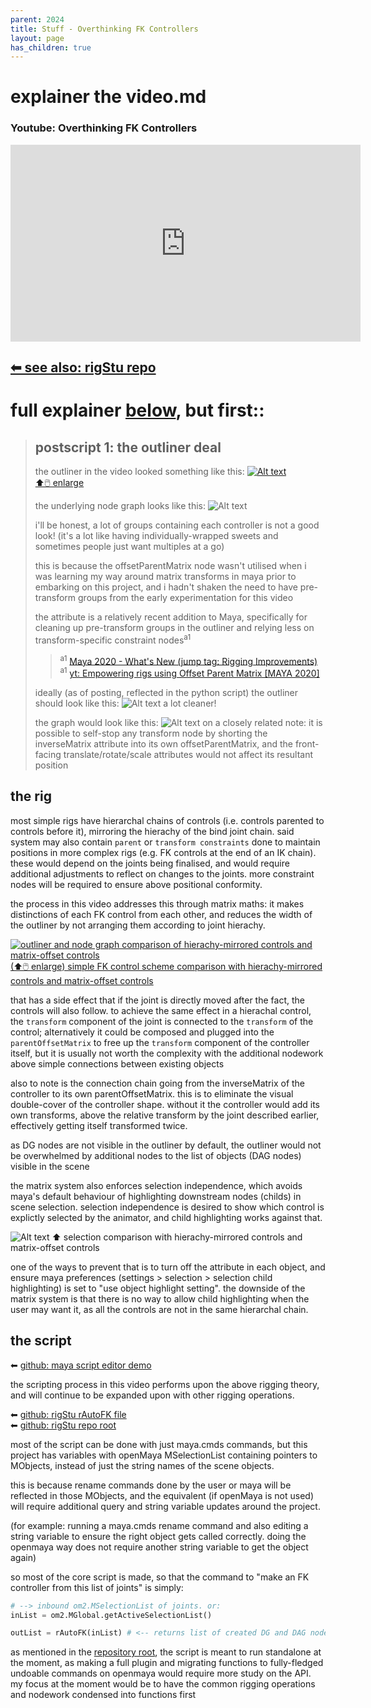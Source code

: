 ```yaml
---
parent: 2024
title: Stuff - Overthinking FK Controllers
layout: page
has_children: true
---
```


# explainer the video.md
### Youtube: Overthinking FK Controllers

<iframe width="560" height="315" src="https://www.youtube.com/embed/xIViqV4CP9A" title="YouTube video player" frameborder="0" allow="accelerometer; autoplay; clipboard-write; encrypted-media; gyroscope; picture-in-picture; web-share" referrerpolicy="strict-origin-when-cross-origin" allowfullscreen></iframe>


## [⬅ see also: rigStu repo](https://github.com/STUAAAAAAAAAART/rigStu)

# full explainer [below](#the-rig), but first::

> ## postscript 1: the outliner deal
> the outliner in the video looked something like this:
> [![Alt text](img/yt0001_001_initialOutliner.png)<br/>⬆🖱️ enlarge](img/yt0001_001_initialOutliner.png)
> 
> the underlying node graph looks like this:
> ![Alt text](img/yt0001_002_initialNodeNet.png)
> 
> i'll be honest, a lot of groups containing each controller is not a good look! (it's a lot like having individually-wrapped sweets and sometimes people just want multiples at a go) 
>
> this is because the offsetParentMatrix node wasn't utilised when i was learning my way around matrix transforms in maya prior to embarking on this project, and i hadn't shaken the need to have pre-transform groups from the early experimentation for this video
> 
> the attribute is a relatively recent addition to Maya, specifically for cleaning up pre-transform groups in the outliner and relying less on transform-specific constraint nodes<sup>a1</sup>
> 
> > <sup>a1</sup> [Maya 2020 - What's New (jump tag: Rigging Improvements)](https://help.autodesk.com/view/MAYAUL/2020/ENU/?guid=GUID-AEFFDE75-1F81-4E38-B1D9-9E4C4D23939C#GUID-AEFFDE75-1F81-4E38-B1D9-9E4C4D23939C__SECTION_828DC6F0D7C34254BAFD8932AC2AE278) <br/>
> > <sup>a1</sup> [yt: Empowering rigs using Offset Parent Matrix [MAYA 2020]](https://www.youtube.com/watch?v=JOYMV-bQdlM)
> 
> ideally (as of posting, reflected in the python script) the outliner should look like this:
> ![Alt text](img/yt0001_003_correctOutliner.png)
> a lot cleaner!
>
> the graph would look like this:
> ![Alt text](img/yt0001_004_correctNodeNet.png)
> on a closely related note: it is possible to self-stop any transform node by shorting the inverseMatrix attribute into its own offsetParentMatrix, and the front-facing translate/rotate/scale attributes would not affect its resultant position 
> 

## the rig

most simple rigs have hierarchal chains of controls (i.e. controls parented to controls before it), mirroring the hierachy of the bind joint chain. said system may also contain `parent` or `transform constraints` done to maintain positions in more complex rigs (e.g. FK controls at the end of an IK chain). these would depend on the joints being finalised, and would require additional adjustments to reflect on changes to the joints. more constraint nodes will be required to ensure above positional conformity.

the process in this video addresses this through matrix maths: it makes distinctions of each FK control from each other, and reduces the width of the outliner by not arranging them according to joint hierachy.

[![outliner and node graph comparison of hierachy-mirrored controls and matrix-offset controls](img/yt0001_011_controlComparison.png)<br/>(⬆🖱️ enlarge) simple FK control scheme comparison with hierachy-mirrored controls and matrix-offset controls](img/yt0001_011_controlComparison.png)

that has a side effect that if the joint is directly moved after the fact, the controls will also follow. to achieve the same effect in a hierachal control, the `transform` component of the joint is connected to the `transform` of the control; alternatively it could be composed and plugged into the `parentOffsetMatrix` to free up the `transform` component of the controller itself, but it is usually not worth the complexity with the additional nodework above simple connections between existing objects

also to note is the connection chain going from the inverseMatrix of the controller to its own parentOffsetMatrix. this is to eliminate the visual double-cover of the controller shape. without it the controller would add its own transforms, above the relative transform by the joint described earlier, effectively getting itself transformed twice.

as DG nodes are not visible in the outliner by default, the outliner would not be overwhelmed by additional nodes to the list of objects (DAG nodes) visible in the scene

the matrix system also enforces selection independence, which avoids maya's default behaviour of highlighting downstream nodes (childs) in scene selection. selection independence is desired to show which control is explictly selected by the animator, and child highlighting works against that.

![Alt text](img/yt0001_012_selectionComparison.png)
⬆ selection comparison with hierachy-mirrored controls and matrix-offset controls

one of the ways to prevent that is to turn off the attribute in each object, and ensure maya preferences (settings > selection > selection child highlighting) is set to "use object highlight setting". the downside of the matrix system is that there is no way to allow child highlighting when the user may want it, as all the controls are not in the same hierarchal chain.

## the script

⬅ [github: maya script editor demo](landing_YT0001_autoFKdemo.md)

the scripting process in this video performs upon the above rigging theory, and will continue to be expanded upon with other rigging operations.

⬅ [github: rigStu rAutoFK file](https://github.com/STUAAAAAAAAAART/rigStu/devPython/rAutoFK.py) <br/>
⬅ [github: rigStu repo root](https://github.com/STUAAAAAAAAAART/rigStu)

most of the script can be done with just maya.cmds commands, but this project has variables with openMaya MSelectionList containing pointers to MObjects, instead of just the string names of the scene objects.

this is because rename commands done by the user or maya will be reflected in those MObjects, and the equivalent (if openMaya is not used) will require additional query and string variable updates around the project.

(for example: running a maya.cmds rename command and also editing a string variable to ensure the right object gets called correctly. doing the openmaya way does not require another string variable to get the object again)

so most of the core script is made, so that the command to "make an FK controller from this list of joints" is simply:

```py
# --> inbound om2.MSelectionList of joints. or:
inList = om2.MGlobal.getActiveSelectionList()

outList = rAutoFK(inList) # <-- returns list of created DG and DAG nodes
```

as mentioned in the [repository root](https://github.com/STUAAAAAAAAAART/rigStu), the script is meant to run standalone at the moment, as making a full plugin and migrating functions to fully-fledged undoable commands on openmaya would require more study on the API. my focus at the moment would be to have the common rigging operations and nodework condensed into functions first
